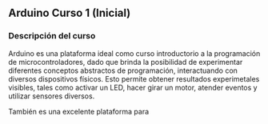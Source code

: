 ## Arduino Curso 1 (Inicial)

### Descripción del curso

Arduino es una plataforma ideal como curso introductorio a la programación de
microcontroladores, dado que brinda la posibilidad de experimentar diferentes
conceptos abstractos de programación, interactuando con diversos dispositivos
físicos. Esto permite obtener resultados experimetales visibles, tales como
activar un LED, hacer girar un motor, atender eventos y utilizar sensores
diversos.

También es una excelente plataforma para   
